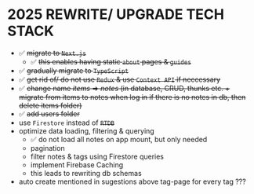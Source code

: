 # 2025 REWRITE/ UPGRADE TECH STACK

- ✅ ~~migrate to `Next.js`~~
  - ✅ ~~this enables having static `about` pages & `guides`~~
- ✅ ~~gradually migrate to `TypeScript`~~
- ✅ ~~get rid of/ do not use ~~`Redux`~~ & use `Context API` if neccessary~~
- ✅ ~~change name *items* => *notes* (in database, CRUD, thunks etc. + migrate from items to notes when log in if there is no notes in db, then delete items folder)~~
- ✅ ~~add users folder~~ 
- use `Firestore` instead of ~~`RTDB`~~
- optimize data loading, filtering & querying
  - ✅ do not load all notes on app mount, but only needed
  - pagination
  - filter notes & tags using Firestore queries
  - implement Firebase Caching
  - this leads to rewriting db schemas
- auto create mentioned in sugestions above tag-page for every tag ???